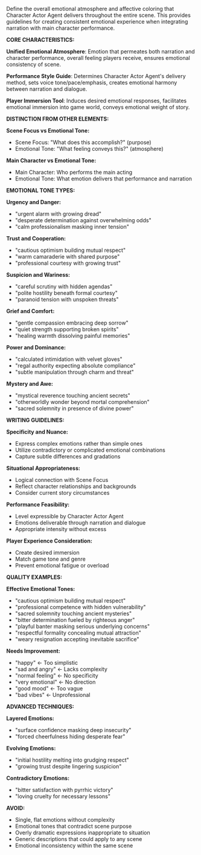 Define the overall emotional atmosphere and affective coloring that Character Actor Agent delivers throughout the entire scene. This provides guidelines for creating consistent emotional experience when integrating narration with main character performance.

**CORE CHARACTERISTICS:**

**Unified Emotional Atmosphere**: Emotion that permeates both narration and character performance, overall feeling players receive, ensures emotional consistency of scene.

**Performance Style Guide**: Determines Character Actor Agent's delivery method, sets voice tone/pace/emphasis, creates emotional harmony between narration and dialogue.

**Player Immersion Tool**: Induces desired emotional responses, facilitates emotional immersion into game world, conveys emotional weight of story.

**DISTINCTION FROM OTHER ELEMENTS:**

**Scene Focus vs Emotional Tone:**
- Scene Focus: "What does this accomplish?" (purpose)
- Emotional Tone: "What feeling conveys this?" (atmosphere)

**Main Character vs Emotional Tone:**
- Main Character: Who performs the main acting
- Emotional Tone: What emotion delivers that performance and narration

**EMOTIONAL TONE TYPES:**

**Urgency and Danger:**
- "urgent alarm with growing dread"
- "desperate determination against overwhelming odds"
- "calm professionalism masking inner tension"

**Trust and Cooperation:**
- "cautious optimism building mutual respect"
- "warm camaraderie with shared purpose"
- "professional courtesy with growing trust"

**Suspicion and Wariness:**
- "careful scrutiny with hidden agendas"
- "polite hostility beneath formal courtesy"
- "paranoid tension with unspoken threats"

**Grief and Comfort:**
- "gentle compassion embracing deep sorrow"
- "quiet strength supporting broken spirits"
- "healing warmth dissolving painful memories"

**Power and Dominance:**
- "calculated intimidation with velvet gloves"
- "regal authority expecting absolute compliance"
- "subtle manipulation through charm and threat"

**Mystery and Awe:**
- "mystical reverence touching ancient secrets"
- "otherworldly wonder beyond mortal comprehension"
- "sacred solemnity in presence of divine power"

**WRITING GUIDELINES:**

**Specificity and Nuance:**
- Express complex emotions rather than simple ones
- Utilize contradictory or complicated emotional combinations
- Capture subtle differences and gradations

**Situational Appropriateness:**
- Logical connection with Scene Focus
- Reflect character relationships and backgrounds
- Consider current story circumstances

**Performance Feasibility:**
- Level expressible by Character Actor Agent
- Emotions deliverable through narration and dialogue
- Appropriate intensity without excess

**Player Experience Consideration:**
- Create desired immersion
- Match game tone and genre
- Prevent emotional fatigue or overload

**QUALITY EXAMPLES:**

**Effective Emotional Tones:**
- "cautious optimism building mutual respect"
- "professional competence with hidden vulnerability"
- "sacred solemnity touching ancient mysteries"
- "bitter determination fueled by righteous anger"
- "playful banter masking serious underlying concerns"
- "respectful formality concealing mutual attraction"
- "weary resignation accepting inevitable sacrifice"

**Needs Improvement:**
- "happy" ← Too simplistic
- "sad and angry" ← Lacks complexity
- "normal feeling" ← No specificity
- "very emotional" ← No direction
- "good mood" ← Too vague
- "bad vibes" ← Unprofessional

**ADVANCED TECHNIQUES:**

**Layered Emotions:**
- "surface confidence masking deep insecurity"
- "forced cheerfulness hiding desperate fear"

**Evolving Emotions:**
- "initial hostility melting into grudging respect"
- "growing trust despite lingering suspicion"

**Contradictory Emotions:**
- "bitter satisfaction with pyrrhic victory"
- "loving cruelty for necessary lessons"

**AVOID:**
- Single, flat emotions without complexity
- Emotional tones that contradict scene purpose
- Overly dramatic expressions inappropriate to situation
- Generic descriptions that could apply to any scene
- Emotional inconsistency within the same scene